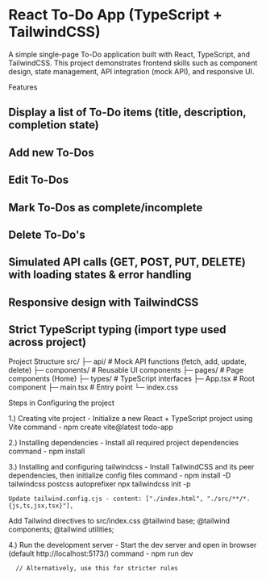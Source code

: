 # React To-Do App (TypeScript + TailwindCSS)

A simple single-page To-Do application built with React, TypeScript, and TailwindCSS.
This project demonstrates frontend skills such as component design, state management, API integration (mock API), and responsive UI.

Features

## Display a list of To-Do items (title, description, completion state)

## Add new To-Dos

## Edit To-Dos

## Mark To-Dos as complete/incomplete

## Delete To-Do's

## Simulated API calls (GET, POST, PUT, DELETE) with loading states & error handling

## Responsive design with TailwindCSS

## Strict TypeScript typing (import type used across project)

Project Structure
src/
 ├─ api/             # Mock API functions (fetch, add, update, delete)
 ├─ components/      # Reusable UI components
 ├─ pages/           # Page components (Home)
 ├─ types/           # TypeScript interfaces
 ├─ App.tsx          # Root component
 ├─ main.tsx         # Entry point
 └─ index.css 

 Steps in Configuring the project

1.) Creating vite project - Initialize a new React + TypeScript project using Vite
    command - npm create vite@latest todo-app
    
2.) Installing dependencies - Install all required project dependencies
    command - npm install

3.) Installing and configuring tailwindcss - Install TailwindCSS and its peer dependencies, then initialize config files
    command - npm install -D tailwindcss postcss autoprefixer
              npx tailwindcss init -p

    Update tailwind.config.cjs - content: ["./index.html", "./src/**/*.{js,ts,jsx,tsx}"],

   Add Tailwind directives to src/index.css
    @tailwind base;
    @tailwind components;
    @tailwind utilities;


4.) Run the development server - Start the dev server and open in browser (default http://localhost:5173/)
   command - npm run dev



      // Alternatively, use this for stricter rules
     
